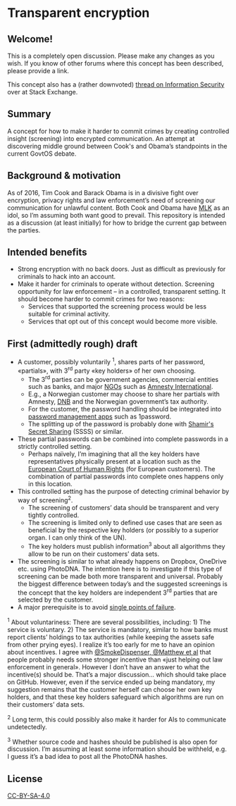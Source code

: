 # Transparent encryption

Welcome!
---
This is a completely open discussion. Please make any changes as you wish. If you know of other forums where this concept has been described, please provide a link.

This concept also has a (rather downvoted) [thread on Information Security][StackExchange thread] over at Stack Exchange.

Summary
---
A concept for how to make it harder to commit crimes by creating controlled insight (screening) into encrypted communication. An attempt at discovering middle ground between Cook's and Obama’s standpoints in the current GovtOS debate.

Background & motivation
---
As of 2016, Tim Cook and Barack Obama is in a divisive fight over encryption, privacy rights and law enforcement’s need of screening our communication for unlawful content. Both Cook and Obama have [MLK][MLK] as an idol, so I’m assuming both want good to prevail. This repository is intended as a discussion (at least initially) for how to bridge the current gap between the parties.

Intended benefits
---
* Strong encryption with no back doors. Just as difficult as previously for criminals to hack into an account.
* Make it harder for criminals to operate without detection. Screening opportunity for law enforcement – in a controlled, transparent setting. It should become harder to commit crimes for two reasons:
  * Services that supported the screening process would be less suitable for criminal activity.
  * Services that opt out of this concept would become more visible.

First (admittedly rough) draft
---
* A customer, possibly voluntarily <sup>1</sup>, shares parts of her password, «partials», with 3<sup>rd</sup> party «key holders» of her own choosing.
  * The 3<sup>rd</sup> parties can be government agencies, commercial entities such as banks, and major [NGOs][NGO] such as [Amnesty International][Amnesty].
  * E.g., a Norwegian customer may choose to share her partials with Amnesty, [DNB][DNB] and the Norwegian government’s tax authority.
  * For the customer, the password handling should be integrated into [password management apps][password manager] such as 1password.
  * The splitting up of the password is probably done with [Shamir's Secret Sharing][SSSS] (SSSS) or similar.
* These partial passwords can be combined into complete passwords in a strictly controlled setting.
  * Perhaps naïvely, I’m imagining that all the key holders have representatives physically present at a location such as the [European Court of Human Rights][ECtHR] (for European customers). The combination of partial passwords into complete ones happens only in this location.
* This controlled setting has the purpose of detecting criminal behavior by way of screening<sup>2</sup>.
  * The screening of customers’ data should be transparent and very tightly controlled. 
  * The screening is limited only to defined use cases that are seen as beneficial by the respective key holders (or possibly to a superior organ. I can only think of the UN).
  * The key holders must publish information<sup>3</sup> about all algorithms they allow to be run on their customers’ data sets.
* The screening is similar to what already happens on Dropbox, OneDrive etc. using PhotoDNA. The intention here is to investigate if this type of screening can be made both more transparent and universal. Probably the biggest difference between today’s and the suggested screenings is the concept that the key holders are independent 3<sup>rd</sup> parties that are selected by the customer.
* A major prerequisite is to avoid [single points of failure][SPOF].

<sup>1</sup> About voluntariness: There are several possibilities, including: 1) The service is voluntary. 2) The service is mandatory, similar to how banks must report clients’ holdings to tax authorities (while keeping the assets safe from other prying eyes). I realize it’s too early for me to have an opinion about incentives. I agree with [@SmokeDispenser, @Matthew et al][StackExchange thread] that people probably needs some stronger incentive than «just helping out law enforcement in general». However I don’t have an answer to what the incentive(s) should be. That’s a major discussion… which should take place on GitHub. However, even if the service ended up being mandatory, my suggestion remains that the customer herself can choose her own key holders, and that these key holders safeguard which algorithms are run on their customers’ data sets.

<sup>2</sup> Long term, this could possibly also make it harder for AIs to communicate undetectedly.

<sup>3</sup> Whether source code and hashes should be published is also open for discussion. I’m assuming at least some information should be withheld, e.g. I guess it’s a bad idea to post all the PhotoDNA hashes.


License
---
[CC-BY-SA-4.0](https://creativecommons.org/licenses/by-sa/4.0/)

[SSSS]: https://en.wikipedia.org/wiki/Shamir%27s_Secret_Sharing
[ECtHR]: https://en.wikipedia.org/wiki/European_Court_of_Human_Rights
[SPOF]: https://en.wikipedia.org/wiki/Single_point_of_failure
[Amnesty]: https://en.wikipedia.org/wiki/Amnesty_International
[UBS]: https://en.wikipedia.org/wiki/Banking_in_Switzerland
[DNB]: https://en.wikipedia.org/wiki/DNB_ASA
[MLK]: https://en.wikipedia.org/wiki/Martin_Luther_King,_Jr.
[NGO]: https://en.wikipedia.org/wiki/Non-governmental_organization
[StackExchange thread]: http://security.stackexchange.com/questions/118227/a-service-for-sharing-partial-passwords-with-key-holders-for-screening-purpo
[password manager]: https://en.wikipedia.org/wiki/Password_manager
